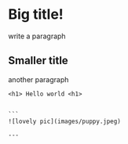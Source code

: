 # Big title!
write a paragraph

## Smaller title
another paragraph


````
<h1> Hello world <h1>


``` 
![lovely pic](images/puppy.jpeg)

--- 
